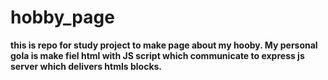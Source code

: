 # hobby_page

**this is repo for study project to make page about my hooby. My personal gola is make fiel html with JS script which communicate to express js server which delivers htmls blocks.**